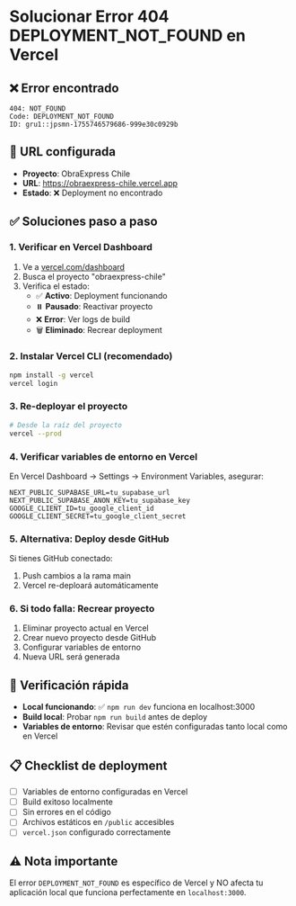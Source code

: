 # Solucionar Error 404 DEPLOYMENT_NOT_FOUND en Vercel

## ❌ Error encontrado
```
404: NOT_FOUND
Code: DEPLOYMENT_NOT_FOUND
ID: gru1::jpsmn-1755746579686-999e30c0929b
```

## 🎯 URL configurada
- **Proyecto**: ObraExpress Chile  
- **URL**: https://obraexpress-chile.vercel.app
- **Estado**: ❌ Deployment no encontrado

## ✅ Soluciones paso a paso

### 1. Verificar en Vercel Dashboard
1. Ve a [vercel.com/dashboard](https://vercel.com/dashboard)
2. Busca el proyecto "obraexpress-chile" 
3. Verifica el estado:
   - ✅ **Activo**: Deployment funcionando
   - ⏸️ **Pausado**: Reactivar proyecto
   - ❌ **Error**: Ver logs de build
   - 🗑️ **Eliminado**: Recrear deployment

### 2. Instalar Vercel CLI (recomendado)
```bash
npm install -g vercel
vercel login
```

### 3. Re-deployar el proyecto
```bash
# Desde la raíz del proyecto
vercel --prod
```

### 4. Verificar variables de entorno en Vercel
En Vercel Dashboard → Settings → Environment Variables, asegurar:
```env
NEXT_PUBLIC_SUPABASE_URL=tu_supabase_url
NEXT_PUBLIC_SUPABASE_ANON_KEY=tu_supabase_key
GOOGLE_CLIENT_ID=tu_google_client_id
GOOGLE_CLIENT_SECRET=tu_google_client_secret
```

### 5. Alternativa: Deploy desde GitHub
Si tienes GitHub conectado:
1. Push cambios a la rama main
2. Vercel re-deploará automáticamente

### 6. Si todo falla: Recrear proyecto
1. Eliminar proyecto actual en Vercel
2. Crear nuevo proyecto desde GitHub
3. Configurar variables de entorno
4. Nueva URL será generada

## 🔧 Verificación rápida
- **Local funcionando**: ✅ `npm run dev` funciona en localhost:3000
- **Build local**: Probar `npm run build` antes de deploy
- **Variables de entorno**: Revisar que estén configuradas tanto local como en Vercel

## 📋 Checklist de deployment
- [ ] Variables de entorno configuradas en Vercel
- [ ] Build exitoso localmente
- [ ] Sin errores en el código
- [ ] Archivos estáticos en `/public` accesibles
- [ ] `vercel.json` configurado correctamente

## ⚠️ Nota importante
El error `DEPLOYMENT_NOT_FOUND` es específico de Vercel y NO afecta tu aplicación local que funciona perfectamente en `localhost:3000`.